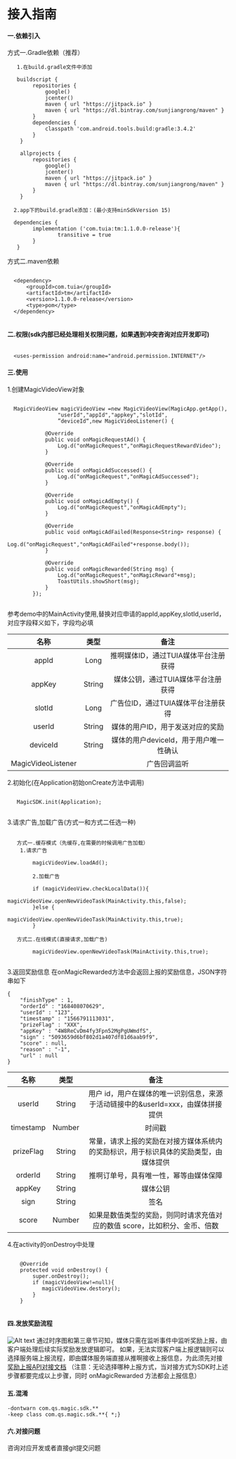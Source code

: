 # 接入指南

#### 一.依赖引入
方式一.Gradle依赖（推荐）
```
   1.在build.gradle文件中添加

   buildscript {
        repositories {
            google()
            jcenter()
            maven { url "https://jitpack.io" }
            maven { url "https://dl.bintray.com/sunjiangrong/maven" }
        }
        dependencies {
            classpath 'com.android.tools.build:gradle:3.4.2'
        }
    }

    allprojects {
        repositories {
            google()
            jcenter()
            maven { url "https://jitpack.io" }
            maven { url "https://dl.bintray.com/sunjiangrong/maven" }
        }
    }

  2.app下的build.gradle添加：(最小支持minSdkVersion 15)

  dependencies {
        implementation ('com.tuia:tm:1.1.0.0-release'){
                transitive = true
        }
   }
```
方式二.maven依赖
```

  <dependency>
      <groupId>com.tuia</groupId>
      <artifactId>tm</artifactId>
      <version>1.1.0.0-release</version>
      <type>pom</type>
  </dependency>
    
```

#### 二.权限(sdk内部已经处理相关权限问题，如果遇到冲突咨询对应开发即可)
```

  <uses-permission android:name="android.permission.INTERNET"/>

```
#### 三.使用
1.创建MagicVideoView对象
```

  MagicVideoView magicVideoView =new MagicVideoView(MagicApp.getApp(),
                "userId","appId","appkey","slotId",
                ”deviceId“,new MagicVideoListener() {

            @Override
            public void onMagicRequestAd() {
                Log.d("onMagicRequest","onMagicRequestRewardVideo");
            }

            @Override
            public void onMagicAdSuccessed() {
                Log.d("onMagicRequest","onMagicAdSuccessed");
            }

            @Override
            public void onMagicAdEmpty() {
                Log.d("onMagicRequest","onMagicAdEmpty");
            }

            @Override
            public void onMagicAdFailed(Response<String> response) {
                Log.d("onMagicRequest","onMagicAdFailed"+response.body());
            }

            @Override
            public void onMagicRewarded(String msg) {
                Log.d("onMagicRequest","onMagicReward"+msg);
                ToastUtils.showShort(msg);
            }
        });
	
```
参考demo中的MainActivity使用,替换对应申请的appId,appKey,slotId,userId，对应字段释义如下，字段均必填 

| 名称 | 类型 | 备注 |
| :---------------------: | :---------------------: | :----------------------: |
| appId | Long | 推啊媒体ID，通过TUIA媒体平台注册获得 |
| appKey | String | 媒体公钥，通过TUIA媒体平台注册获得 |
| slotId | Long | 广告位ID，通过TUIA媒体平台注册获得 |
| userId | String | 媒体的用户ID，用于发送对应的奖励 |
| deviceId | String | 媒体的用户deviceId，用于用户唯一性确认 |
| MagicVideoListener |  | 广告回调监听 |

2.初始化(在Application初始onCreate方法中调用)
```

   MagicSDK.init(Application);
       
```
3.请求广告,加载广告(方式一和方式二任选一种)
```

   方式一.缓存模式（先缓存,在需要的时候调用广告加载）
  	1.请求广告
	
   		magicVideoView.loadAd();
		
        2.加载广告
	
   		if (magicVideoView.checkLocalData()){
       			magicVideoView.openNewVideoTask(MainActivity.this,false);
   		}else {
       			magicVideoView.openNewVideoTask(MainActivity.this,true);
   		}
   
   方式二.在线模式(直接请求,加载广告)
   
   		magicVideoView.openNewVideoTask(MainActivity.this,true);
       
```
3.返回奖励信息   在onMagicRewarded方法中会返回上报的奖励信息，JSON字符串如下
```
{
	"finishType" : 1,
	"orderId" : "168408070629",
	"userId" : "123",
	"timestamp" : "1566791113031",
	"prizeFlag" : "XXX",
	"appKey" : "4W8ReCvDm4fy3Fpn52MgPgUWmdfS",
	"sign" : "5093659d6bf802d1a407df81d6aab9f9",
	"score" : null,
	"reason" : "-1",
	"url" : null
} 
```
| 名称 | 类型 | 备注 |
| :---------------------: | :---------------------: | :----------------------: |
| userId | String | 用户 id，用户在媒体的唯一识别信息，来源于活动链接中的&userId=xxx，由媒体拼接提供 |
| timestamp | Number | 时间戳 |
| prizeFlag | String | 常量，请求上报的奖励在对接方媒体系统内的奖励标识，用于标识具体的奖励类型，由媒体提供 |
| orderId | String | 推啊订单号，具有唯一性，幂等由媒体保障 |
| appKey | String | 媒体公钥 |
| sign | String | 签名 |
| score | Number | 如果是数值类型的奖励，则同时请求充值对应的数值 score，比如积分、金币、倍数 |

 4.在activity的onDestroy中处理
```

    @Override
    protected void onDestroy() {
        super.onDestroy();
        if (magicVideoView!=null){
           magicVideoView.destory();
        }
    }
    
```    

#### 四.发放奖励流程
![Alt text](http://yun.tuisnake.com/docking_ducument/%E4%B8%8A%E6%8A%A5%E6%B5%81%E7%A8%8B.png)
通过时序图和第三章节可知，媒体只需在监听事件中监听奖励上报，由客户端处理后续实际奖励发放逻辑即可。
如果，无法实现客户端上报逻辑则可以选择服务端上报流程，即由媒体服务端直接从推啊接收上报信息，为此须先对接
[奖励上报API对接文档](http://yun.tuisnake.com/docking_ducument/%E5%A5%96%E5%8A%B1%E4%B8%8A%E6%8A%A5API%E5%AF%B9%E6%8E%A5%E6%96%87%E6%A1%A3.pdf) （注意：无论选择哪种上报方式，当对接方式为SDK时上述步骤都要完成以上步骤，同时 onMagicRewarded 方法都会上报信息）
#### 五.混淆

``` 
-dontwarn com.qs.magic.sdk.**
-keep class com.qs.magic.sdk.**{ *;}
``` 

#### 六.对接问题

  咨询对应开发或者直接git提交问题




